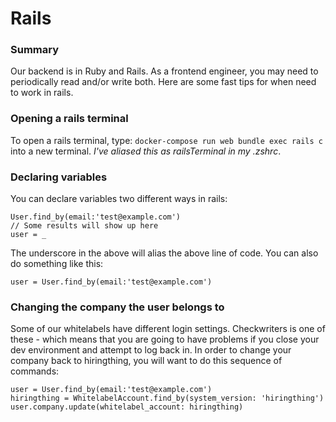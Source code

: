 # Rails

### Summary
Our backend is in Ruby and Rails. As a frontend engineer, you may need to periodically read and/or write both. Here are some fast tips for when need to work in rails.

### Opening a rails terminal

To open a rails terminal, type: `docker-compose run web bundle exec rails c` into a new terminal. *I've aliased this as railsTerminal in my .zshrc*.

### Declaring variables

You can declare variables two different ways in rails:

```rails
User.find_by(email:'test@example.com')
// Some results will show up here
user = _
```
The underscore in the above will alias the above line of code. You can also do something like this:

```rails
user = User.find_by(email:'test@example.com')
```

### Changing the company the user belongs to

Some of our whitelabels have different login settings. Checkwriters is one of these - which means that you are going to have problems if you close your dev environment and attempt to log back in. In order to change your company back to hiringthing, you will want to do this sequence of commands:

```rails
user = User.find_by(email:'test@example.com')
hiringthing = WhitelabelAccount.find_by(system_version: 'hiringthing')
user.company.update(whitelabel_account: hiringthing)
```